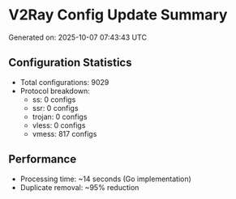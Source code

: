 # V2Ray Config Update Summary
Generated on: 2025-10-07 07:43:43 UTC

## Configuration Statistics
- Total configurations: 9029
- Protocol breakdown:
  - ss: 0 configs
  - ssr: 0 configs
  - trojan: 0 configs
  - vless: 0 configs
  - vmess: 817 configs

## Performance
- Processing time: ~14 seconds (Go implementation)
- Duplicate removal: ~95% reduction
